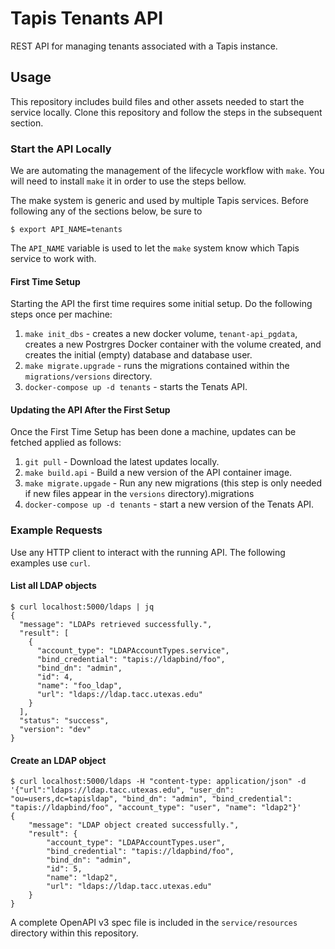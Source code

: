 # Tapis Tenants API

REST API for managing tenants associated with a Tapis instance.

## Usage
This repository includes build files and other assets needed to start the service locally. Clone this
repository and follow the steps in the subsequent section.

### Start the API Locally
We are automating the management of the lifecycle workflow with `make`. You will need to install `make` it in order
to use the steps bellow.

The make system is generic and used by multiple Tapis services. Before following any of the sections below,
be sure to

```
$ export API_NAME=tenants
```

The `API_NAME` variable is used to let the `make` system know which Tapis service to work with.


#### First Time Setup
Starting the API the first time requires some initial setup. Do the following steps once per machine:

1. `make init_dbs` - creates a new docker volume, `tenant-api_pgdata`, creates a new Postrgres
Docker container with the volume created, and creates the initial (empty) database and database user.
2. `make migrate.upgrade` - runs the migrations contained within the `migrations/versions` directory.
3. `docker-compose up -d tenants` - starts the Tenats API.

#### Updating the API After the First Setup
Once the First Time Setup has been done a machine, updates can be fetched applied as follows:

1. `git pull` - Download the latest updates locally.
2. `make build.api` - Build a new version of the API container image.
3. `make migrate.upgade` - Run any new migrations (this step is only needed if new files appear in the `versions`
directory).migrations
4. `docker-compose up -d tenants` - start a new version of the Tenats API.

### Example Requests
Use any HTTP client to interact with the running API. The following examples use `curl`.

#### List all LDAP objects

```
$ curl localhost:5000/ldaps | jq
{
  "message": "LDAPs retrieved successfully.",
  "result": [
    {
      "account_type": "LDAPAccountTypes.service",
      "bind_credential": "tapis://ldapbind/foo",
      "bind_dn": "admin",
      "id": 4,
      "name": "foo_ldap",
      "url": "ldaps://ldap.tacc.utexas.edu"
    }
  ],
  "status": "success",
  "version": "dev"
}
```

#### Create an LDAP object

```
$ curl localhost:5000/ldaps -H "content-type: application/json" -d '{"url":"ldaps://ldap.tacc.utexas.edu", "user_dn": "ou=users,dc=tapisldap", "bind_dn": "admin", "bind_credential": "tapis://ldapbind/foo", "account_type": "user", "name": "ldap2"}'
{
	"message": "LDAP object created successfully.",
	"result": {
		"account_type": "LDAPAccountTypes.user",
		"bind_credential": "tapis://ldapbind/foo",
		"bind_dn": "admin",
		"id": 5,
		"name": "ldap2",
		"url": "ldaps://ldap.tacc.utexas.edu"
	}
}
```

A complete OpenAPI v3 spec file is included in the `service/resources` directory within this repository.